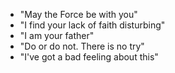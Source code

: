 - "May the Force be with you"
- "I find your lack of faith disturbing"
- "I am your father" 
- "Do or do not. There is no try"
- "I've got a bad feeling about this"

